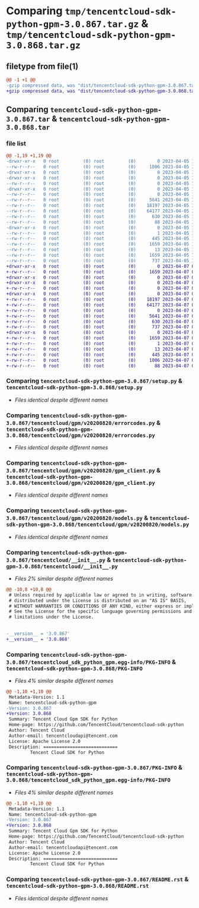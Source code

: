 # Comparing `tmp/tencentcloud-sdk-python-gpm-3.0.867.tar.gz` & `tmp/tencentcloud-sdk-python-gpm-3.0.868.tar.gz`

## filetype from file(1)

```diff
@@ -1 +1 @@
-gzip compressed data, was "dist/tencentcloud-sdk-python-gpm-3.0.867.tar", last modified: Wed Apr  5 16:33:47 2023, max compression
+gzip compressed data, was "dist/tencentcloud-sdk-python-gpm-3.0.868.tar", last modified: Fri Apr  7 00:39:46 2023, max compression
```

## Comparing `tencentcloud-sdk-python-gpm-3.0.867.tar` & `tencentcloud-sdk-python-gpm-3.0.868.tar`

### file list

```diff
@@ -1,19 +1,19 @@
-drwxr-xr-x   0 root         (0) root         (0)        0 2023-04-05 16:33:47.000000 tencentcloud-sdk-python-gpm-3.0.867/
--rw-r--r--   0 root         (0) root         (0)     1006 2023-04-05 16:33:47.000000 tencentcloud-sdk-python-gpm-3.0.867/setup.py
-drwxr-xr-x   0 root         (0) root         (0)        0 2023-04-05 16:33:47.000000 tencentcloud-sdk-python-gpm-3.0.867/tencentcloud/
-drwxr-xr-x   0 root         (0) root         (0)        0 2023-04-05 16:33:47.000000 tencentcloud-sdk-python-gpm-3.0.867/tencentcloud/gpm/
--rw-r--r--   0 root         (0) root         (0)        0 2023-04-05 16:33:47.000000 tencentcloud-sdk-python-gpm-3.0.867/tencentcloud/gpm/__init__.py
-drwxr-xr-x   0 root         (0) root         (0)        0 2023-04-05 16:33:47.000000 tencentcloud-sdk-python-gpm-3.0.867/tencentcloud/gpm/v20200820/
--rw-r--r--   0 root         (0) root         (0)        0 2023-04-05 16:33:47.000000 tencentcloud-sdk-python-gpm-3.0.867/tencentcloud/gpm/v20200820/__init__.py
--rw-r--r--   0 root         (0) root         (0)     5641 2023-04-05 16:33:47.000000 tencentcloud-sdk-python-gpm-3.0.867/tencentcloud/gpm/v20200820/errorcodes.py
--rw-r--r--   0 root         (0) root         (0)    18197 2023-04-05 16:33:47.000000 tencentcloud-sdk-python-gpm-3.0.867/tencentcloud/gpm/v20200820/gpm_client.py
--rw-r--r--   0 root         (0) root         (0)    64177 2023-04-05 16:33:47.000000 tencentcloud-sdk-python-gpm-3.0.867/tencentcloud/gpm/v20200820/models.py
--rw-r--r--   0 root         (0) root         (0)      630 2023-04-05 16:33:47.000000 tencentcloud-sdk-python-gpm-3.0.867/tencentcloud/__init__.py
--rw-r--r--   0 root         (0) root         (0)       88 2023-04-05 16:33:47.000000 tencentcloud-sdk-python-gpm-3.0.867/setup.cfg
-drwxr-xr-x   0 root         (0) root         (0)        0 2023-04-05 16:33:47.000000 tencentcloud-sdk-python-gpm-3.0.867/tencentcloud_sdk_python_gpm.egg-info/
--rw-r--r--   0 root         (0) root         (0)        1 2023-04-05 16:33:47.000000 tencentcloud-sdk-python-gpm-3.0.867/tencentcloud_sdk_python_gpm.egg-info/dependency_links.txt
--rw-r--r--   0 root         (0) root         (0)      445 2023-04-05 16:33:47.000000 tencentcloud-sdk-python-gpm-3.0.867/tencentcloud_sdk_python_gpm.egg-info/SOURCES.txt
--rw-r--r--   0 root         (0) root         (0)     1659 2023-04-05 16:33:47.000000 tencentcloud-sdk-python-gpm-3.0.867/tencentcloud_sdk_python_gpm.egg-info/PKG-INFO
--rw-r--r--   0 root         (0) root         (0)       13 2023-04-05 16:33:47.000000 tencentcloud-sdk-python-gpm-3.0.867/tencentcloud_sdk_python_gpm.egg-info/top_level.txt
--rw-r--r--   0 root         (0) root         (0)     1659 2023-04-05 16:33:47.000000 tencentcloud-sdk-python-gpm-3.0.867/PKG-INFO
--rw-r--r--   0 root         (0) root         (0)      737 2023-04-05 16:33:47.000000 tencentcloud-sdk-python-gpm-3.0.867/README.rst
+drwxr-xr-x   0 root         (0) root         (0)        0 2023-04-07 00:39:46.000000 tencentcloud-sdk-python-gpm-3.0.868/
+-rw-r--r--   0 root         (0) root         (0)     1659 2023-04-07 00:39:46.000000 tencentcloud-sdk-python-gpm-3.0.868/PKG-INFO
+drwxr-xr-x   0 root         (0) root         (0)        0 2023-04-07 00:39:46.000000 tencentcloud-sdk-python-gpm-3.0.868/tencentcloud/
+drwxr-xr-x   0 root         (0) root         (0)        0 2023-04-07 00:39:46.000000 tencentcloud-sdk-python-gpm-3.0.868/tencentcloud/gpm/
+-rw-r--r--   0 root         (0) root         (0)        0 2023-04-07 00:39:46.000000 tencentcloud-sdk-python-gpm-3.0.868/tencentcloud/gpm/__init__.py
+drwxr-xr-x   0 root         (0) root         (0)        0 2023-04-07 00:39:46.000000 tencentcloud-sdk-python-gpm-3.0.868/tencentcloud/gpm/v20200820/
+-rw-r--r--   0 root         (0) root         (0)    18197 2023-04-07 00:39:46.000000 tencentcloud-sdk-python-gpm-3.0.868/tencentcloud/gpm/v20200820/gpm_client.py
+-rw-r--r--   0 root         (0) root         (0)    64177 2023-04-07 00:39:46.000000 tencentcloud-sdk-python-gpm-3.0.868/tencentcloud/gpm/v20200820/models.py
+-rw-r--r--   0 root         (0) root         (0)        0 2023-04-07 00:39:46.000000 tencentcloud-sdk-python-gpm-3.0.868/tencentcloud/gpm/v20200820/__init__.py
+-rw-r--r--   0 root         (0) root         (0)     5641 2023-04-07 00:39:46.000000 tencentcloud-sdk-python-gpm-3.0.868/tencentcloud/gpm/v20200820/errorcodes.py
+-rw-r--r--   0 root         (0) root         (0)      630 2023-04-07 00:39:46.000000 tencentcloud-sdk-python-gpm-3.0.868/tencentcloud/__init__.py
+-rw-r--r--   0 root         (0) root         (0)      737 2023-04-07 00:39:46.000000 tencentcloud-sdk-python-gpm-3.0.868/README.rst
+drwxr-xr-x   0 root         (0) root         (0)        0 2023-04-07 00:39:46.000000 tencentcloud-sdk-python-gpm-3.0.868/tencentcloud_sdk_python_gpm.egg-info/
+-rw-r--r--   0 root         (0) root         (0)     1659 2023-04-07 00:39:46.000000 tencentcloud-sdk-python-gpm-3.0.868/tencentcloud_sdk_python_gpm.egg-info/PKG-INFO
+-rw-r--r--   0 root         (0) root         (0)        1 2023-04-07 00:39:46.000000 tencentcloud-sdk-python-gpm-3.0.868/tencentcloud_sdk_python_gpm.egg-info/dependency_links.txt
+-rw-r--r--   0 root         (0) root         (0)       13 2023-04-07 00:39:46.000000 tencentcloud-sdk-python-gpm-3.0.868/tencentcloud_sdk_python_gpm.egg-info/top_level.txt
+-rw-r--r--   0 root         (0) root         (0)      445 2023-04-07 00:39:46.000000 tencentcloud-sdk-python-gpm-3.0.868/tencentcloud_sdk_python_gpm.egg-info/SOURCES.txt
+-rw-r--r--   0 root         (0) root         (0)     1006 2023-04-07 00:39:46.000000 tencentcloud-sdk-python-gpm-3.0.868/setup.py
+-rw-r--r--   0 root         (0) root         (0)       88 2023-04-07 00:39:46.000000 tencentcloud-sdk-python-gpm-3.0.868/setup.cfg
```

### Comparing `tencentcloud-sdk-python-gpm-3.0.867/setup.py` & `tencentcloud-sdk-python-gpm-3.0.868/setup.py`

 * *Files identical despite different names*

### Comparing `tencentcloud-sdk-python-gpm-3.0.867/tencentcloud/gpm/v20200820/errorcodes.py` & `tencentcloud-sdk-python-gpm-3.0.868/tencentcloud/gpm/v20200820/errorcodes.py`

 * *Files identical despite different names*

### Comparing `tencentcloud-sdk-python-gpm-3.0.867/tencentcloud/gpm/v20200820/gpm_client.py` & `tencentcloud-sdk-python-gpm-3.0.868/tencentcloud/gpm/v20200820/gpm_client.py`

 * *Files identical despite different names*

### Comparing `tencentcloud-sdk-python-gpm-3.0.867/tencentcloud/gpm/v20200820/models.py` & `tencentcloud-sdk-python-gpm-3.0.868/tencentcloud/gpm/v20200820/models.py`

 * *Files identical despite different names*

### Comparing `tencentcloud-sdk-python-gpm-3.0.867/tencentcloud/__init__.py` & `tencentcloud-sdk-python-gpm-3.0.868/tencentcloud/__init__.py`

 * *Files 2% similar despite different names*

```diff
@@ -10,8 +10,8 @@
 # Unless required by applicable law or agreed to in writing, software
 # distributed under the License is distributed on an "AS IS" BASIS,
 # WITHOUT WARRANTIES OR CONDITIONS OF ANY KIND, either express or implied.
 # See the License for the specific language governing permissions and
 # limitations under the License.
 
 
-__version__ = '3.0.867'
+__version__ = '3.0.868'
```

### Comparing `tencentcloud-sdk-python-gpm-3.0.867/tencentcloud_sdk_python_gpm.egg-info/PKG-INFO` & `tencentcloud-sdk-python-gpm-3.0.868/PKG-INFO`

 * *Files 4% similar despite different names*

```diff
@@ -1,10 +1,10 @@
 Metadata-Version: 1.1
 Name: tencentcloud-sdk-python-gpm
-Version: 3.0.867
+Version: 3.0.868
 Summary: Tencent Cloud Gpm SDK for Python
 Home-page: https://github.com/TencentCloud/tencentcloud-sdk-python
 Author: Tencent Cloud
 Author-email: tencentcloudapi@tencent.com
 License: Apache License 2.0
 Description: ============================
         Tencent Cloud SDK for Python
```

### Comparing `tencentcloud-sdk-python-gpm-3.0.867/PKG-INFO` & `tencentcloud-sdk-python-gpm-3.0.868/tencentcloud_sdk_python_gpm.egg-info/PKG-INFO`

 * *Files 4% similar despite different names*

```diff
@@ -1,10 +1,10 @@
 Metadata-Version: 1.1
 Name: tencentcloud-sdk-python-gpm
-Version: 3.0.867
+Version: 3.0.868
 Summary: Tencent Cloud Gpm SDK for Python
 Home-page: https://github.com/TencentCloud/tencentcloud-sdk-python
 Author: Tencent Cloud
 Author-email: tencentcloudapi@tencent.com
 License: Apache License 2.0
 Description: ============================
         Tencent Cloud SDK for Python
```

### Comparing `tencentcloud-sdk-python-gpm-3.0.867/README.rst` & `tencentcloud-sdk-python-gpm-3.0.868/README.rst`

 * *Files identical despite different names*

